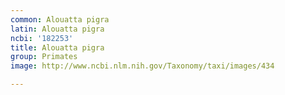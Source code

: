 ```yaml
---
common: Alouatta pigra
latin: Alouatta pigra
ncbi: '182253'
title: Alouatta pigra
group: Primates
image: http://www.ncbi.nlm.nih.gov/Taxonomy/taxi/images/434

---
```

